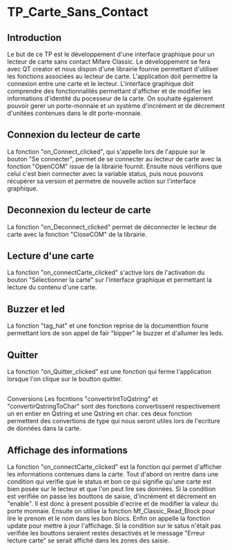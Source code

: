 # TP_Carte_Sans_Contact

## Introduction
Le but de ce TP est  le développement d'une interface graphique pour un lecteur de carte
sans contact Mifare Classic. Le développement se fera avec QT creator et nous dispon d'une 
librairie fournie permettant d'utiliser les fonctions associées au lecteur de carte.
L'application doit permettre la connexion entre une carte et le lecteur.
L'interface graphique doit comprendre des fonctionnalités permettant d'afficher et de modifier
les informations d'identité du pocesseur de la carte. On souhaite également pouvoir gerer
un porte-monnaie et un système d'incrément et de décrement d'unitées contenues dans le dit
porte-monnaie.

## Connexion du lecteur de carte
La fonction "on_Connect_clicked", qui s'appelle lors de l'appuie sur le bouton "Se connecter", permet de se connecter au lecteur de carte avec la fonction "OpenCOM" issue de la librairie fournit. Ensuite nous vérifions que celui c'est bien connecter avec la variable status, puis nous pouvons récupérer sa version et permetre de nouvelle action sur l'interface graphique.

## Deconnexion du lecteur de carte
La fonction "on_Deconnect_clicked" permet de déconnecter le lecteur de carte avec la fonction "CloseCOM" de la librairie.

## Lecture d'une carte
La fonction "on_connectCarte_clicked" s'active lors de l'activation du bouton "Sélectionner la carte" sur l'interface graphique et permettant la lecture du contenu d'une carte. 

## Buzzer et led
La fonction "tag_hat" et une fonction reprise de la documenttion fourie permettant lors de son appel de fair "bipper" le buzzer et d'allumer les leds.

## Quitter
La fonction "on_Quitter_clicked" est une fonction qui ferme l'application lorsque l'on clique sur le boutton quitter.

##
Conversions
Les focntions "convertirIntToQstring" et "convertirQstringToChar"  sont des fonctions convertissent respectivement un en entier en Qstring et une Qstring en char.
ces deux fonction permettent des convertions de type qui nous seront utiles lors de l'ecriture de données dans la carte.

## Affichage des informations
La fonction "on_connectCarte_clicked" est la fonction qui permet d'afficher les informations contenues dans la carte.
Tout d'abord on rentre dans une condition qui verifie que le status et bon ce qui signifie qu'une carte est bien posée sur le lecteur et que l'on peut lire ses données.
Si la condition est verifiée on passe les bouttons de saisie, d'incrément et décrement en "enable". Il est donc à present possible d'ecrire et de modifier la valeur du porte monnaie. Ensuite on utilise la fonction  Mf_Classic_Read_Block pour lire le prenom et le nom dans les bon blocs. Enfin on appelle la fonction update pour mettre à jour l'affichage.
Si la condition sur le satus n'était pas verifiée les bouttons seraient restés desactivés et le message "Erreur lecture carte" se serait affiché dans les zones des saisie.




